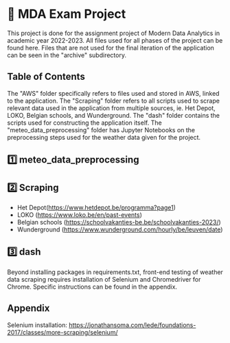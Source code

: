 
# 🌇 MDA Exam Project

This project is done for the assignment project of Modern Data Analytics in academic year 2022-2023.
All files used for all phases of the project can be found here. Files that are not used for the final iteration of the application can be seen in the "archive" subdirectory.

## Table of Contents
The "AWS" folder specifically refers to files used and stored in AWS, linked to the application.
The "Scraping" folder refers to all scripts used to scrape relevant data used in the application from multiple sources, ie. Het Depot, LOKO, Belgian schools, and Wunderground.
The "dash" folder contains the scripts used for constructing the application itself.
The "meteo_data_preprocessing" folder has Jupyter Notebooks on the preprocessing steps used for the weather data given for the project.

## 1️⃣ meteo_data_preprocessing

## 2️⃣ Scraping
- Het Depot(https://www.hetdepot.be/programma?page1)
- LOKO (https://www.loko.be/en/past-events)
- Belgian schools (https://schoolvakanties-be.be/schoolvakanties-2023/)
- Wunderground (https://www.wunderground.com/hourly/be/leuven/date)

## 3️⃣ dash



Beyond installing packages in requirements.txt, front-end testing of weather data scraping requires installation of Selenium and Chromedriver for Chrome. Specific instructions can be found in the appendix.

## Appendix

Selenium installation: https://jonathansoma.com/lede/foundations-2017/classes/more-scraping/selenium/

